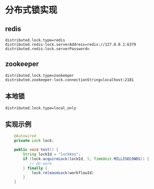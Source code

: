 # 分布式锁实现

## redis

    distributed.lock.type=redis
    distributed.redis-lock.serverAddress=redis://127.0.0.1:6379
    distributed.redis-lock.serverPassword=

## zookeeper

    distributed.lock.type=zookeeper 
    distributed.zookeeper-lock.connectionString=localhost:2181

## 本地锁
    distributed.lock.type=local_only

## 实现示例
```java
    @Autowired
    private Lock lock;

    public void test() {
        String lockId = "lockKey";
        if (lock.acquireLock(lockId, 5, TimeUnit.MILLISECONDS)) {
           // do work
        } finally {
            lock.releaseLock(workflowId)
        }
    }
```
